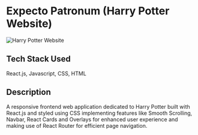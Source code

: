 # Expecto Patronum (Harry Potter Website)
![Harry Potter Website](https://drive.google.com/file/d/14q6fSS5wn4Ph7KRPFSLI1QI1ZBuFvgh0/preview)

## Tech Stack Used
React.js, Javascript, CSS, HTML

## Description
A responsive frontend web application dedicated to Harry Potter built with React.js and styled using CSS implementing features like
Smooth Scrolling, Navbar, React Cards and Overlays for enhanced user experience and making use of React Router for efficient page
navigation.
